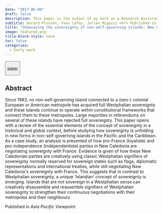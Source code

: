 ```yaml
---
date: "2017-06-09"
draft: false
description: This paper is the output of my work as a Research Assistant for the Marsden Fund research project on aid and sovereignty across the Pacific island nations, led by Professor John Overton (Wellington's Victoria University, New Zealand).
subtitle: Gerard Prinsen, Yves Lafoy, Julien Migozzi <br> Published in *Asia Pacific Viewpoint*
title: "Showcasing the sovereignty of non-self-governing islands: New Caledonia"
image: featured.png
title-block-style: none
toc: false
categories: 
  - Early work
---
```


<button type="button" class="btn btn-outline-success">

<a href="https://doi.org/10.1111/apv.12151">paper</a>

</button>

## Abstract


Since 1983, no non-self-governing island connected to a (neo-) colonial European or American metropole has acquired full Westphalian sovereignty and these islands continue to operate within constitutional frameworks that connect them to these metropoles. Large majorities in referendums on several of these islands have rejected full sovereignty. This paper opens with a review of the essential elements of the concept of sovereignty in a historical and global context, before studying how sovereignty is unfolding in new forms in non-self-governing islands in the Pacific and the Caribbean. As a case study, an analysis is presented of how pro-France (loyaliste) and pro-independence (indépendantiste) parties in New Caledonia are negotiating sovereignty with France. Evidence is given of how these New Caledonian parties are creatively using classic Westphalian signifiers of sovereignty normally reserved for sovereign states such as flags, diplomatic representations and international treaties, while still negotiating New Caledonia's sovereignty with France. This suggests that in contrast to Westphalian sovereignty, a unique ‘Islandian’ concept of sovereignty is emerging. Islands that are not sovereign in a Westphalian sense can creatively disassemble and reassemble signifiers of Westphalian sovereignty to strengthen their continuous negotiations with their metropoles and their neighbours.

Published in *Asia Pacific Viewpoint*.